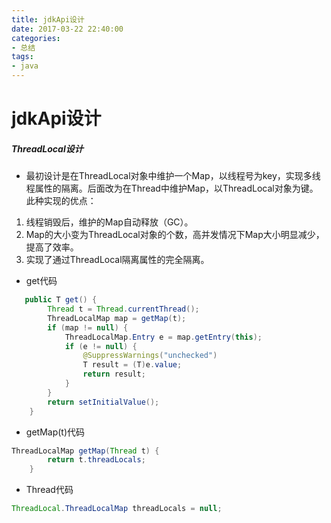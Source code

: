```yaml
---
title: jdkApi设计
date: 2017-03-22 22:40:00
categories: 
- 总结
tags: 
- java
---
```


# jdkApi设计

##### ThreadLocal设计
- 最初设计是在ThreadLocal对象中维护一个Map，以线程号为key，实现多线程属性的隔离。后面改为在Thread中维护Map，以ThreadLocal对象为键。此种实现的优点：
 1. 线程销毁后，维护的Map自动释放（GC）。
 2. Map的大小变为ThreadLocal对象的个数，高并发情况下Map大小明显减少，提高了效率。
 3. 实现了通过ThreadLocal隔离属性的完全隔离。

- get代码
```java
   public T get() {
        Thread t = Thread.currentThread();
        ThreadLocalMap map = getMap(t);
        if (map != null) {
            ThreadLocalMap.Entry e = map.getEntry(this);
            if (e != null) {
                @SuppressWarnings("unchecked")
                T result = (T)e.value;
                return result;
            }
        }
        return setInitialValue();
    }
```
- getMap(t)代码
```java
ThreadLocalMap getMap(Thread t) {
        return t.threadLocals;
    }
```

- Thread代码
```java
ThreadLocal.ThreadLocalMap threadLocals = null;
```
